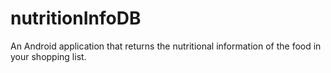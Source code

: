 # nutritionInfoDB
An Android application that returns the nutritional information of the food in your shopping list.
